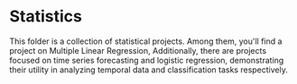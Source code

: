 # Statistics
This folder is a collection of statistical projects. Among them, you'll find a project on Multiple Linear Regression, Additionally, there are projects focused on time series forecasting and logistic regression, demonstrating their utility in analyzing temporal data and classification tasks respectively. 
